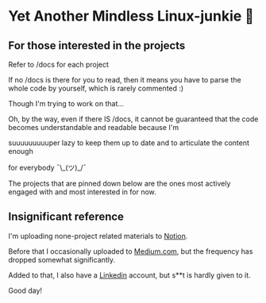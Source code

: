 # Yet Another Mindless Linux-junkie :zany_face:


## For those interested in the projects

Refer to /docs for each project

If no /docs is there for you to read, then it means you have to parse the whole code by yourself, which is rarely commented :)

Though I'm trying to work on that...

Oh, by the way, even if there IS /docs, it cannot be guaranteed that the code becomes  understandable and readable because I'm

suuuuuuuuuper lazy to keep them up to date and to articulate the content enough

for everybody ¯\\\_(ツ)_/¯

The projects that are pinned down below are the ones most actively engaged with and most interested in for now.


## Insignificant reference

I'm uploading none-project related materials to [Notion](https://seantyworkint.notion.site/SINT-4777f63cfb4e47f3952cfad456520275?pvs=4).

Before that I occasionally uploaded to [Medium.com](https://medium.com/@seantywork), but the frequency has dropped somewhat significantly.

Added to that, I also have a [Linkedin](https://www.linkedin.com/in/sean-taehoon-yoon/) account, but s**t is hardly given to it.

Good day!





